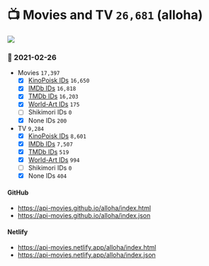 # :tv: Movies and TV `26,681` (alloha)

<a href="https://API-Movies.github.io"><img src="https://API-Movies.github.io/banner.png?cache"></a>

### :date: 2021-02-26
- Movies `17,397`
  - [x] <a href="https://API-Movies.github.io/alloha/movie_kinopoisk_ids.json">KinoPoisk IDs</a> `16,650`
  - [x] <a href="https://API-Movies.github.io/alloha/movie_imdb_ids.json">IMDb IDs</a> `16,818`
  - [x] <a href="https://API-Movies.github.io/alloha/movie_tmdb_ids.json">TMDb IDs</a> `16,203`
  - [x] <a href="https://API-Movies.github.io/alloha/movie_world_art_ids.json">World-Art IDs</a> `175`
  - [ ] Shikimori IDs `0`
  - [x] None IDs `200`
- TV `9,284`
  - [x] <a href="https://API-Movies.github.io/alloha/tv_kinopoisk_ids.json">KinoPoisk IDs</a> `8,601`
  - [x] <a href="https://API-Movies.github.io/alloha/tv_imdb_ids.json">IMDb IDs</a> `7,507`
  - [x] <a href="https://API-Movies.github.io/alloha/tv_tmdb_ids.json">TMDb IDs</a> `519`
  - [x] <a href="https://API-Movies.github.io/alloha/tv_world_art_ids.json">World-Art IDs</a> `994`
  - [ ] Shikimori IDs `0`
  - [x] None IDs `404`
#### GitHub
- <a href='https://api-movies.github.io/alloha/index.html' target='_blank'>https://api-movies.github.io/alloha/index.html</a>
- <a href='https://api-movies.github.io/alloha/index.json' target='_blank'>https://api-movies.github.io/alloha/index.json</a>
#### Netlify
- <a href='https://api-movies.netlify.app/alloha/index.html' target='_blank'>https://api-movies.netlify.app/alloha/index.html</a>
- <a href='https://api-movies.netlify.app/alloha/index.json' target='_blank'>https://api-movies.netlify.app/alloha/index.json</a>

